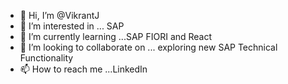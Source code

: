 - 👋 Hi, I’m @VikrantJ
- 👀 I’m interested in ... SAP 
- 🌱 I’m currently learning ...SAP FIORI and React
- 💞️ I’m looking to collaborate on ... exploring new SAP Technical Functionality
- 📫 How to reach me ...LinkedIn

<!---
VikrantJ-SAPbits is a ✨ special ✨ repository because its `README.md` (this file) appears on your GitHub profile.
You can click the Preview link to take a look at your changes.
--->
